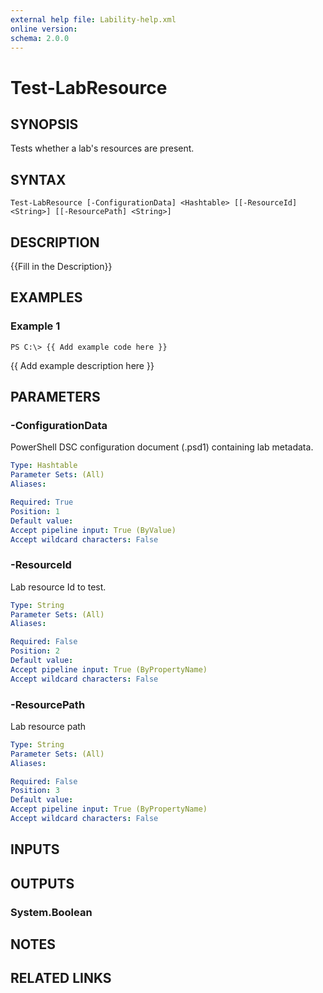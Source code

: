 ```yaml
---
external help file: Lability-help.xml
online version: 
schema: 2.0.0
---
```


# Test-LabResource
## SYNOPSIS
Tests whether a lab's resources are present.

## SYNTAX

```
Test-LabResource [-ConfigurationData] <Hashtable> [[-ResourceId] <String>] [[-ResourcePath] <String>]
```

## DESCRIPTION
{{Fill in the Description}}

## EXAMPLES

### Example 1
```
PS C:\> {{ Add example code here }}
```

{{ Add example description here }}

## PARAMETERS

### -ConfigurationData
PowerShell DSC configuration document (.psd1) containing lab metadata.

```yaml
Type: Hashtable
Parameter Sets: (All)
Aliases: 

Required: True
Position: 1
Default value: 
Accept pipeline input: True (ByValue)
Accept wildcard characters: False
```

### -ResourceId
Lab resource Id to test.

```yaml
Type: String
Parameter Sets: (All)
Aliases: 

Required: False
Position: 2
Default value: 
Accept pipeline input: True (ByPropertyName)
Accept wildcard characters: False
```

### -ResourcePath
Lab resource path

```yaml
Type: String
Parameter Sets: (All)
Aliases: 

Required: False
Position: 3
Default value: 
Accept pipeline input: True (ByPropertyName)
Accept wildcard characters: False
```

## INPUTS

## OUTPUTS

### System.Boolean

## NOTES

## RELATED LINKS

